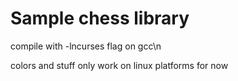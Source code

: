 # Sample chess library

compile with -lncurses flag on gcc\n

colors and stuff only work on linux platforms for now
